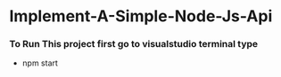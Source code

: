 # Implement-A-Simple-Node-Js-Api

### To Run This project first go to visualstudio terminal type
* npm start
